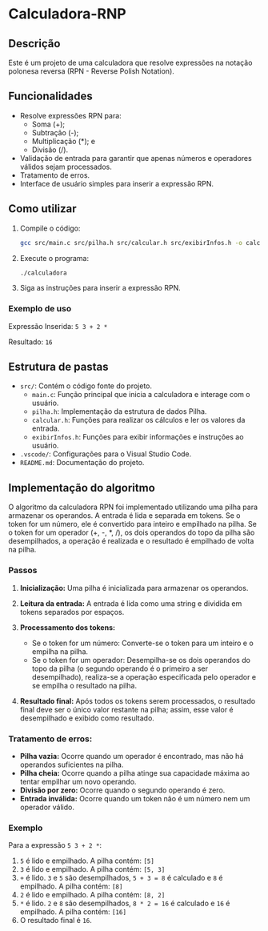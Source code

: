# Calculadora-RNP

## Descrição

Este é um projeto de uma calculadora que resolve expressões na notação polonesa reversa (RPN - Reverse Polish Notation).

## Funcionalidades

- Resolve expressões RPN para: 
    - Soma (+);
    - Subtração (-);
    - Multiplicação (*); e
    - Divisão (/).
- Validação de entrada para garantir que apenas números e operadores válidos sejam processados.
- Tratamento de erros.
- Interface de usuário simples para inserir a expressão RPN.

## Como utilizar

1.  Compile o código:

    ```bash
    gcc src/main.c src/pilha.h src/calcular.h src/exibirInfos.h -o calculadora
    ```
2.  Execute o programa:

    ```bash
    ./calculadora
    ```
3.  Siga as instruções para inserir a expressão RPN.

### Exemplo de uso
Expressão Inserida: `5 3 + 2 *`

Resultado: `16`


## Estrutura de pastas

-   `src/`: Contém o código fonte do projeto.
    -   `main.c`: Função principal que inicia a calculadora e interage com o usuário.
    -   `pilha.h`: Implementação da estrutura de dados Pilha.
    -   `calcular.h`: Funções para realizar os cálculos e ler os valores da entrada.
    -   `exibirInfos.h`: Funções para exibir informações e instruções ao usuário.
-   `.vscode/`: Configurações para o Visual Studio Code.
-   `README.md`: Documentação do projeto.

## Implementação do algoritmo

O algoritmo da calculadora RPN foi implementado utilizando uma pilha para armazenar os operandos. A entrada é lida e separada em tokens. Se o token for um número, ele é convertido para inteiro e empilhado na pilha. Se o token for um operador (+, -, *, /), os dois operandos do topo da pilha são desempilhados, a operação é realizada e o resultado é empilhado de volta na pilha.

### Passos

1.  **Inicialização:** Uma pilha é inicializada para armazenar os operandos.

2.  **Leitura da entrada:** A entrada é lida como uma string e dividida em tokens separados por espaços.

3.  **Processamento dos tokens:**
    *   Se o token for um número: Converte-se o token para um inteiro e o empilha na pilha.
    *   Se o token for um operador: Desempilha-se os dois operandos do topo da pilha (o segundo operando é o primeiro a ser desempilhado), realiza-se a operação especificada pelo operador e se empilha o resultado na pilha.

4.  **Resultado final:** Após todos os tokens serem processados, o resultado final deve ser o único valor restante na pilha; assim, esse valor é desempilhado e exibido como resultado.

### Tratamento de erros:

*   **Pilha vazia:** Ocorre quando um operador é encontrado, mas não há operandos suficientes na pilha.
*   **Pilha cheia:** Ocorre quando a pilha atinge sua capacidade máxima ao tentar empilhar um novo operando.
*   **Divisão por zero:** Ocorre quando o segundo operando é zero.
*   **Entrada inválida:** Ocorre quando um token não é um número nem um operador válido.

### Exemplo

Para a expressão `5 3 + 2 *`:

1.  `5` é lido e empilhado. A pilha contém: `[5]`
2.  `3` é lido e empilhado. A pilha contém: `[5, 3]`
3.  `+` é lido. `3` e `5` são desempilhados, `5 + 3 = 8` é calculado e `8` é empilhado. A pilha contém: `[8]`
4.  `2` é lido e empilhado. A pilha contém: `[8, 2]`
5.  `*` é lido. `2` e `8` são desempilhados, `8 * 2 = 16` é calculado e `16` é empilhado. A pilha contém: `[16]`
6. O resultado final é `16`.

